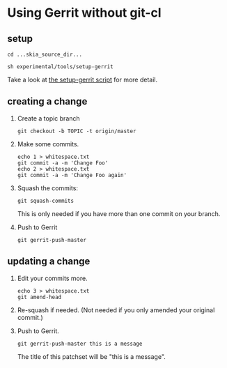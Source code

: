 Using Gerrit without git-cl
===========================

setup
-----

    cd ...skia_source_dir...

    sh experimental/tools/setup-gerrit

Take a look at [the setup-gerrit script](../tools/setup-gerrit) for more detail.


creating a change
-----------------

1.  Create a topic branch

        git checkout -b TOPIC -t origin/master

2.  Make some commits.

        echo 1 > whitespace.txt
        git commit -a -m 'Change Foo'
        echo 2 > whitespace.txt
        git commit -a -m 'Change Foo again'

3.  Squash the commits:

        git squash-commits

    This is only needed if you have more than one commit on your branch.

4.  Push to Gerrit

        git gerrit-push-master


updating a change
-----------------


1.  Edit your commits more.

        echo 3 > whitespace.txt
        git amend-head

2.  Re-squash if needed.  (Not needed if you only amended your original commit.)


3.  Push to Gerrit.

        git gerrit-push-master this is a message

    The title of this patchset will be "this is a message".


